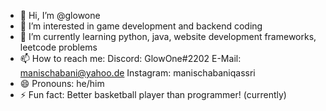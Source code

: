 - 👋 Hi, I’m @glowone
- 👀 I’m interested in game development and backend coding
- 🌱 I’m currently learning python, java, website development frameworks, leetcode problems 
- 📫 How to reach me:
  Discord: GlowOne#2202
  E-Mail: manischabani@yahoo.de
  Instagram: manischabaniqassri
- 😄 Pronouns: he/him
- ⚡ Fun fact: Better basketball player than programmer! (currently) 

<!---
glowone/glowone is a ✨ special ✨ repository because its `README.md` (this file) appears on your GitHub profile.
You can click the Preview link to take a look at your changes.
--->
